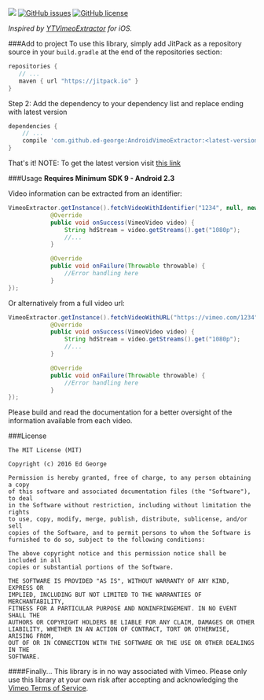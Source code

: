 [![](https://jitpack.io/v/ed-george/AndroidVimeoExtractor.svg)](https://jitpack.io/#ed-george/AndroidVimeoExtractor) [![GitHub issues](https://img.shields.io/github/issues/ed-george/AndroidVimeoExtractor.svg)](https://github.com/ed-george/AndroidVimeoExtractor/issues) [![GitHub license](https://img.shields.io/badge/license-MIT-blue.svg)](https://raw.githubusercontent.com/ed-george/AndroidVimeoExtractor/master/LICENSE)


*Inspired by [YTVimeoExtractor](https://github.com/lilfaf/YTVimeoExtractor) for iOS.*

###Add to project
To use this library, simply add JitPack as a repository source in your `build.gradle` at the end of the repositories section:

```groovy
repositories {
   // ...
   maven { url "https://jitpack.io" }
}
```

Step 2: Add the dependency to your dependency list and replace ending with latest version

```groovy
dependencies {
    // ...
    compile 'com.github.ed-george:AndroidVimeoExtractor:<latest-version>'
}
```

That's it!
NOTE: To get the latest version visit [this link](https://jitpack.io/#ed-george/AndroidVimeoExtractor)

###Usage
**Requires Minimum SDK 9 - Android 2.3**

Video information can be extracted from an identifier:

```java
VimeoExtractor.getInstance().fetchVideoWithIdentifier("1234", null, new OnVimeoExtractionListener() {
            @Override
            public void onSuccess(VimeoVideo video) {
                String hdStream = video.getStreams().get("1080p");
                //...
            }

            @Override
            public void onFailure(Throwable throwable) {
                //Error handling here
            }
});
```

Or alternatively from a full video url:

```java
VimeoExtractor.getInstance().fetchVideoWithURL("https://vimeo.com/1234", null, new OnVimeoExtractionListener() {
            @Override
            public void onSuccess(VimeoVideo video) {
                String hdStream = video.getStreams().get("1080p");
                //...
            }

            @Override
            public void onFailure(Throwable throwable) {
                //Error handling here
            }
});
```
Please build and read the documentation for a better oversight of the information available from each video.


###License


    The MIT License (MIT)
    
    Copyright (c) 2016 Ed George
    
    Permission is hereby granted, free of charge, to any person obtaining a copy
    of this software and associated documentation files (the "Software"), to deal
    in the Software without restriction, including without limitation the rights
    to use, copy, modify, merge, publish, distribute, sublicense, and/or sell
    copies of the Software, and to permit persons to whom the Software is
    furnished to do so, subject to the following conditions:
    
    The above copyright notice and this permission notice shall be included in all
    copies or substantial portions of the Software.
    
    THE SOFTWARE IS PROVIDED "AS IS", WITHOUT WARRANTY OF ANY KIND, EXPRESS OR
    IMPLIED, INCLUDING BUT NOT LIMITED TO THE WARRANTIES OF MERCHANTABILITY,
    FITNESS FOR A PARTICULAR PURPOSE AND NONINFRINGEMENT. IN NO EVENT SHALL THE
    AUTHORS OR COPYRIGHT HOLDERS BE LIABLE FOR ANY CLAIM, DAMAGES OR OTHER
    LIABILITY, WHETHER IN AN ACTION OF CONTRACT, TORT OR OTHERWISE, ARISING FROM,
    OUT OF OR IN CONNECTION WITH THE SOFTWARE OR THE USE OR OTHER DEALINGS IN THE
    SOFTWARE.
    
####Finally...
This library is in no way associated with Vimeo. Please only use this library at your own risk after accepting and acknowledging the [Vimeo Terms of Service](https://vimeo.com/terms).

